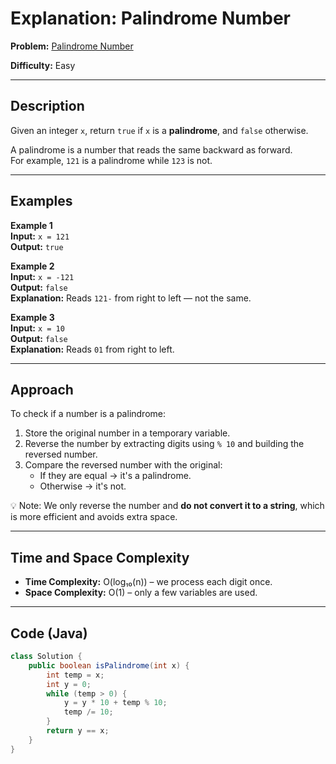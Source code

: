 
# Explanation: Palindrome Number

**Problem:** [Palindrome Number](https://leetcode.com/problems/palindrome-number)

**Difficulty:** Easy

---

## Description

Given an integer `x`, return `true` if `x` is a **palindrome**, and `false` otherwise.

A palindrome is a number that reads the same backward as forward.  
For example, `121` is a palindrome while `123` is not.

---

## Examples

**Example 1**  
**Input:** `x = 121`  
**Output:** `true`

**Example 2**  
**Input:** `x = -121`  
**Output:** `false`  
**Explanation:** Reads `121-` from right to left — not the same.

**Example 3**  
**Input:** `x = 10`  
**Output:** `false`  
**Explanation:** Reads `01` from right to left.

---

## Approach

To check if a number is a palindrome:

1. Store the original number in a temporary variable.
2. Reverse the number by extracting digits using `% 10` and building the reversed number.
3. Compare the reversed number with the original:
   - If they are equal → it's a palindrome.
   - Otherwise → it's not.

💡 Note: We only reverse the number and **do not convert it to a string**, which is more efficient and avoids extra space.

---

## Time and Space Complexity

- **Time Complexity:** O(log₁₀(n)) – we process each digit once.
- **Space Complexity:** O(1) – only a few variables are used.

---

## Code (Java)

```java
class Solution {
    public boolean isPalindrome(int x) {
        int temp = x;
        int y = 0;
        while (temp > 0) {
            y = y * 10 + temp % 10;
            temp /= 10;
        }
        return y == x;
    }
}
